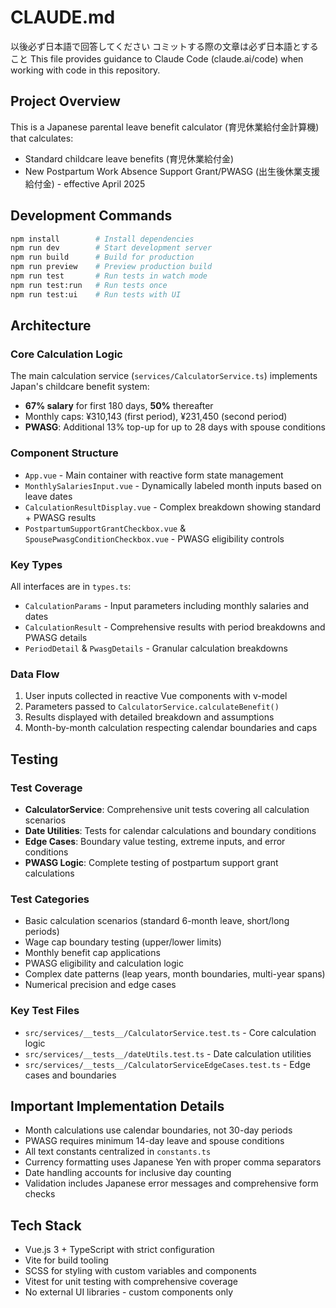 # CLAUDE.md
以後必ず日本語で回答してください
コミットする際の文章は必ず日本語とすること
This file provides guidance to Claude Code (claude.ai/code) when working with code in this repository.

## Project Overview

This is a Japanese parental leave benefit calculator (育児休業給付金計算機) that calculates:
- Standard childcare leave benefits (育児休業給付金)
- New Postpartum Work Absence Support Grant/PWASG (出生後休業支援給付金) - effective April 2025

## Development Commands

```bash
npm install        # Install dependencies
npm run dev        # Start development server
npm run build      # Build for production
npm run preview    # Preview production build
npm run test       # Run tests in watch mode
npm run test:run   # Run tests once
npm run test:ui    # Run tests with UI
```

## Architecture

### Core Calculation Logic
The main calculation service (`services/CalculatorService.ts`) implements Japan's childcare benefit system:
- **67% salary** for first 180 days, **50%** thereafter
- Monthly caps: ¥310,143 (first period), ¥231,450 (second period)  
- **PWASG**: Additional 13% top-up for up to 28 days with spouse conditions

### Component Structure
- `App.vue` - Main container with reactive form state management
- `MonthlySalariesInput.vue` - Dynamically labeled month inputs based on leave dates
- `CalculationResultDisplay.vue` - Complex breakdown showing standard + PWASG results
- `PostpartumSupportGrantCheckbox.vue` & `SpousePwasgConditionCheckbox.vue` - PWASG eligibility controls

### Key Types
All interfaces are in `types.ts`:
- `CalculationParams` - Input parameters including monthly salaries and dates
- `CalculationResult` - Comprehensive results with period breakdowns and PWASG details
- `PeriodDetail` & `PwasgDetails` - Granular calculation breakdowns

### Data Flow
1. User inputs collected in reactive Vue components with v-model
2. Parameters passed to `CalculatorService.calculateBenefit()`
3. Results displayed with detailed breakdown and assumptions
4. Month-by-month calculation respecting calendar boundaries and caps

## Testing

### Test Coverage
- **CalculatorService**: Comprehensive unit tests covering all calculation scenarios
- **Date Utilities**: Tests for calendar calculations and boundary conditions  
- **Edge Cases**: Boundary value testing, extreme inputs, and error conditions
- **PWASG Logic**: Complete testing of postpartum support grant calculations

### Test Categories
- Basic calculation scenarios (standard 6-month leave, short/long periods)
- Wage cap boundary testing (upper/lower limits)
- Monthly benefit cap applications
- PWASG eligibility and calculation logic
- Complex date patterns (leap years, month boundaries, multi-year spans)
- Numerical precision and edge cases

### Key Test Files
- `src/services/__tests__/CalculatorService.test.ts` - Core calculation logic
- `src/services/__tests__/dateUtils.test.ts` - Date calculation utilities
- `src/services/__tests__/CalculatorServiceEdgeCases.test.ts` - Edge cases and boundaries

## Important Implementation Details

- Month calculations use calendar boundaries, not 30-day periods
- PWASG requires minimum 14-day leave and spouse conditions 
- All text constants centralized in `constants.ts`
- Currency formatting uses Japanese Yen with proper comma separators
- Date handling accounts for inclusive day counting
- Validation includes Japanese error messages and comprehensive form checks

## Tech Stack
- Vue.js 3 + TypeScript with strict configuration
- Vite for build tooling
- SCSS for styling with custom variables and components
- Vitest for unit testing with comprehensive coverage
- No external UI libraries - custom components only
